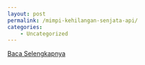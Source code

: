 ```yaml
---
layout: post
permalink: /mimpi-kehilangan-senjata-api/
categories:
    - Uncategorized
---
```


[Baca Selengkapnya](/06)